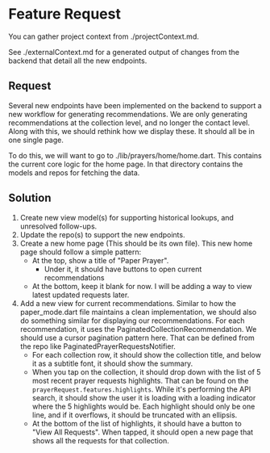 # Feature Request

You can gather project context from ./projectContext.md.

See ./externalContext.md for a generated output of changes from the backend that detail all the new endpoints.

## Request

Several new endpoints have been implemented on the backend to support a new workflow for generating recommendations. We are only generating recommendations at the collection level, and no longer the contact level. Along with this, we should rethink how we display these. It should all be in one single page.

To do this, we will want to go to ./lib/prayers/home/home.dart. This contains the current core logic for the home page. In that directory contains the models and repos for fetching the data.

## Solution

1. Create new view model(s) for supporting historical lookups, and unresolved follow-ups.
2. Update the repo(s) to support the new endpoints.
3. Create a new home page (This should be its own file). This new home page should follow a simple pattern:
   - At the top, show a title of "Paper Prayer".
      - Under it, it should have buttons to open current recommendations
   - At the bottom, keep it blank for now. I will be adding a way to view latest updated requests later.
4. Add a new view for current recommendations. Similar to how the paper_mode.dart file maintains a clean implementation, we should also do something similar for displaying our recommendations. For each recommendation, it uses the PaginatedCollectionRecommendation. We should use a cursor pagination pattern here. That can be defined from the repo like PaginatedPrayerRequestsNotifier.
   - For each collection row, it should show the collection title, and below it as a subtitle font, it should show the summary.
   - When you tap on the collection, it should drop down with the list of 5 most recent prayer requests highlights. That can be found on the `prayerRequest.features.highlights`. While it's performing the API search, it should show the user it is loading with a loading indicator where the 5 highlights would be. Each highlight should only be one line, and if it overflows, it should be truncated with an ellipsis.
   - At the bottom of the list of highlights, it should have a button to "View All Requests". When tapped, it should open a new page that shows all the requests for that collection.

